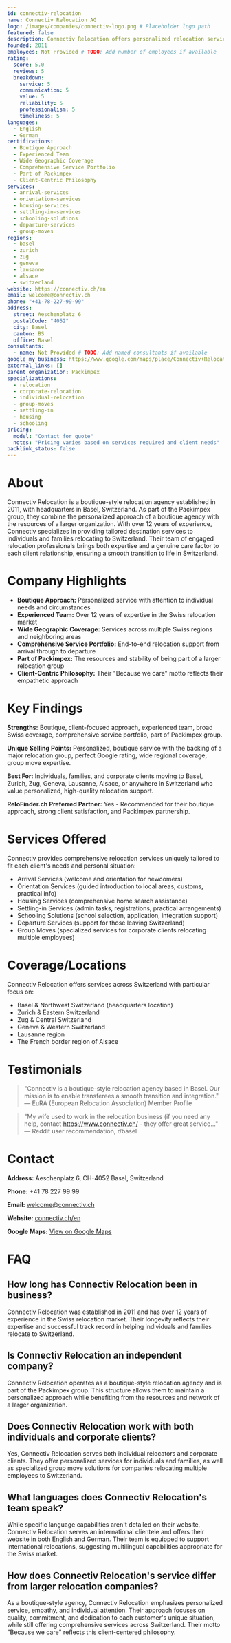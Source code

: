 ```yaml
---
id: connectiv-relocation
name: Connectiv Relocation AG
logo: /images/companies/connectiv-logo.png # Placeholder logo path
featured: false
description: Connectiv Relocation offers personalized relocation services in Basel, Zurich, Geneva and across Switzerland. Established in 2011 with a perfect 5.0/5 rating from Google reviews.
founded: 2011
employees: Not Provided # TODO: Add number of employees if available
rating:
  score: 5.0
  reviews: 5
  breakdown:
    service: 5
    communication: 5
    value: 5
    reliability: 5
    professionalism: 5
    timeliness: 5
languages:
  - English
  - German
certifications:
  - Boutique Approach
  - Experienced Team
  - Wide Geographic Coverage
  - Comprehensive Service Portfolio
  - Part of Packimpex
  - Client-Centric Philosophy
services:
  - arrival-services
  - orientation-services
  - housing-services
  - settling-in-services
  - schooling-solutions
  - departure-services
  - group-moves
regions:
  - basel
  - zurich
  - zug
  - geneva
  - lausanne
  - alsace
  - switzerland
website: https://connectiv.ch/en
email: welcome@connectiv.ch
phone: "+41-78-227-99-99"
address:
  street: Aeschenplatz 6
  postalCode: "4052"
  city: Basel
  canton: BS
  office: Basel
consultants:
  - name: Not Provided # TODO: Add named consultants if available
google_my_business: https://www.google.com/maps/place/Connectiv+Relocation+AG/@47.5513,7.5947,16z/data=!4m6!3m5!1s0x4791b9b9a40f8f45:0xb8f5f67c8dad5c01!8m2!3d47.5513!4d7.5947!16s%2Fg%2F11c6_1l9y3
external_links: []
parent_organization: Packimpex
specializations:
  - relocation
  - corporate-relocation
  - individual-relocation
  - group-moves
  - settling-in
  - housing
  - schooling
pricing:
  model: "Contact for quote"
  notes: "Pricing varies based on services required and client needs"
backlink_status: false
---
```


# About
Connectiv Relocation is a boutique-style relocation agency established in 2011, with headquarters in Basel, Switzerland. As part of the Packimpex group, they combine the personalized approach of a boutique agency with the resources of a larger organization. With over 12 years of experience, Connectiv specializes in providing tailored destination services to individuals and families relocating to Switzerland. Their team of engaged relocation professionals brings both expertise and a genuine care factor to each client relationship, ensuring a smooth transition to life in Switzerland.

# Company Highlights
- **Boutique Approach:** Personalized service with attention to individual needs and circumstances
- **Experienced Team:** Over 12 years of expertise in the Swiss relocation market
- **Wide Geographic Coverage:** Services across multiple Swiss regions and neighboring areas
- **Comprehensive Service Portfolio:** End-to-end relocation support from arrival through to departure
- **Part of Packimpex:** The resources and stability of being part of a larger relocation group
- **Client-Centric Philosophy:** Their "Because we care" motto reflects their empathetic approach

# Key Findings
**Strengths:** Boutique, client-focused approach, experienced team, broad Swiss coverage, comprehensive service portfolio, part of Packimpex group.

**Unique Selling Points:** Personalized, boutique service with the backing of a major relocation group, perfect Google rating, wide regional coverage, group move expertise.

**Best For:** Individuals, families, and corporate clients moving to Basel, Zurich, Zug, Geneva, Lausanne, Alsace, or anywhere in Switzerland who value personalized, high-quality relocation support.

**ReloFinder.ch Preferred Partner:** Yes - Recommended for their boutique approach, strong client satisfaction, and Packimpex partnership.

# Services Offered
Connectiv provides comprehensive relocation services uniquely tailored to fit each client's needs and personal situation:

- Arrival Services (welcome and orientation for newcomers)
- Orientation Services (guided introduction to local areas, customs, practical info)
- Housing Services (comprehensive home search assistance)
- Settling-in Services (admin tasks, registrations, practical arrangements)
- Schooling Solutions (school selection, application, integration support)
- Departure Services (support for those leaving Switzerland)
- Group Moves (specialized services for corporate clients relocating multiple employees)

# Coverage/Locations
Connectiv Relocation offers services across Switzerland with particular focus on:
- Basel & Northwest Switzerland (headquarters location)
- Zurich & Eastern Switzerland
- Zug & Central Switzerland
- Geneva & Western Switzerland
- Lausanne region
- The French border region of Alsace

# Testimonials
> "Connectiv is a boutique-style relocation agency based in Basel. Our mission is to enable transferees a smooth transition and integration."
> — EuRA (European Relocation Association) Member Profile

> "My wife used to work in the relocation business (if you need any help, contact https://www.connectiv.ch/ - they offer great service..."
> — Reddit user recommendation, r/basel

# Contact
**Address:** Aeschenplatz 6, CH-4052 Basel, Switzerland

**Phone:** +41 78 227 99 99

**Email:** welcome@connectiv.ch

**Website:** [connectiv.ch/en](https://connectiv.ch/en)

**Google Maps:** [View on Google Maps](https://www.google.com/maps/place/Connectiv+Relocation+AG/@47.5513,7.5947,16z/data=!4m6!3m5!1s0x4791b9b9a40f8f45:0xb8f5f67c8dad5c01!8m2!3d47.5513!4d7.5947!16s%2Fg%2F11c6_1l9y3)

# FAQ
## How long has Connectiv Relocation been in business?
Connectiv Relocation was established in 2011 and has over 12 years of experience in the Swiss relocation market. Their longevity reflects their expertise and successful track record in helping individuals and families relocate to Switzerland.

## Is Connectiv Relocation an independent company?
Connectiv Relocation operates as a boutique-style relocation agency and is part of the Packimpex group. This structure allows them to maintain a personalized approach while benefiting from the resources and network of a larger organization.

## Does Connectiv Relocation work with both individuals and corporate clients?
Yes, Connectiv Relocation serves both individual relocators and corporate clients. They offer personalized services for individuals and families, as well as specialized group move solutions for companies relocating multiple employees to Switzerland.

## What languages does Connectiv Relocation's team speak?
While specific language capabilities aren't detailed on their website, Connectiv Relocation serves an international clientele and offers their website in both English and German. Their team is equipped to support international relocations, suggesting multilingual capabilities appropriate for the Swiss market.

## How does Connectiv Relocation's service differ from larger relocation companies?
As a boutique-style agency, Connectiv Relocation emphasizes personalized service, empathy, and individual attention. Their approach focuses on quality, commitment, and dedication to each customer's unique situation, while still offering comprehensive services across Switzerland. Their motto "Because we care" reflects this client-centered philosophy. 